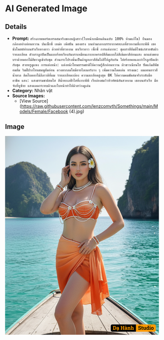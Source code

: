 # AI Generated Image

## Details
- **Prompt:** `สร้างภาพพอร์ตเทรตสมจริงของหญิงสาว(ใบหน้าเหมือนต้นฉบับ 100% ห้ามแก้ไข)
ยืนมองกล้องอย่างอ่อนหวาน ปนเซ็กซี่ เหม่อ เพ้อฝัน มองตรง บนท่ามกลางบรรยากาศทะเลที่สวยงามที่เกาะพีพี เธอนั่งโพสต์ท่าบนหัวเรือหางยาว ด้วยท่าที่สวยงาม ขาเรียวยาว เซ็กซี่
การแต่งกาย: ชุดบราสีส้มดีไซน์เก๋สวยขับผิว
รายละเอียด ตัวบราลูกปัดเป็นแบบร้อยเรียงกันบราเหมือนเกาะอกครอปสีส้มแบบไล่สีเข้มหาสีอ่อนแสง ตกแต่งขอบบราด้วยดอกไม้สีขาวดูเข้ากับชุด ส่วนกระโปรงนั้นเป็นผ้าผูกเอวสีส้มไล่สีให้ดูกับกัน ใส่สร้อยคอและกำไรลูกปัดเข้ากับชุด สวยหรูดูแพง
การแต่งหน้า: แต่งหน้าโทนธรรมชาติให้ความรู้สึกอ่อนหวาน ผิวขาวเนียนใส ปัดแก้มสีพีชอมส้ม ริมฝีปากโทนชมพูส้มอ่อน ดวงตากลมโตมีอายไลเนอร์บาง ๆ เพิ่มความโดดเด่น
ทรงผม: ผมลอนยาวสีน้ำตาล ติดกิ๊บดอกไม้ลีลาวดีที่ผม
รายละเอียดกล้อง ความละเอียดสูงสุด 8K ให้ความคมชัดสมจริงระดับมืออาชีพ
แสง: แสงธรรมชาติสดใส สีน้ำทะเลฟ้าใสที่เกาะพีพี เรือล่องชมวิวทิวทัศน์อันสวยงาม เธอบนหัวเรือ มือจับที่หูซ้าย แสงแดดกระทบผิวและใบหน้าทำให้ผิวสว่างดูเด่น`
- **Category:** Nhân vật
- **Source Images:**
  - [View Source](https://raw.githubusercontent.com/lenzcomvth/Somethings/main/Models/Female/Facebook (4).jpg)

## Image
![AI Generated Image](./image-2025-10-17T04-38-42-639Z-s5t2h.png)
